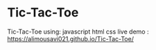 # Tic-Tac-Toe
Tic-Tac-Toe using:
javascript
html
css
live demo : https://alimousavi021.github.io/Tic-Tac-Toe/
